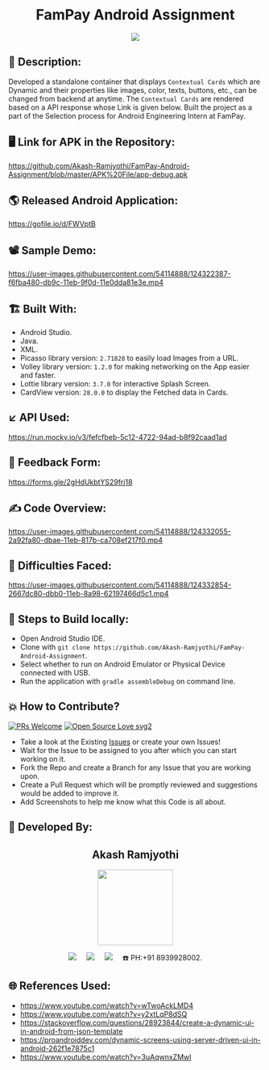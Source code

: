 <h1 align="center">FamPay Android Assignment</h1>

<p align="center">
<img src="https://user-images.githubusercontent.com/54114888/124321900-16460200-db9c-11eb-96da-2c0c35254343.png" >
</p>

## 📜 Description:
Developed a standalone container that displays `Contextual Cards` which are Dynamic and their properties like images, color, texts, buttons, etc., can be changed from backend at anytime. The `Contextual Cards` are rendered based on a API response whose Link is given below. Built the project as a part of the Selection process for Android Engineering Intern at FamPay.

## 🖥️ Link for APK in the Repository:
https://github.com/Akash-Ramjyothi/FamPay-Android-Assignment/blob/master/APK%20File/app-debug.apk

## 🌎 Released Android Application:
https://gofile.io/d/FWVptB

## 📽 Sample Demo:
https://user-images.githubusercontent.com/54114888/124322387-f6fba480-db9c-11eb-9f0d-11e0dda81e3e.mp4

## 🏗 Built With:
- Android Studio.
- Java.
- XML.
- Picasso library version: `2.71828` to easily load Images from a URL.
- Volley library version: `1.2.0` for making networking on the App easier and faster.
- Lottie library version: `3.7.0` for interactive Splash Screen.
- CardView version: `28.0.0` to display the Fetched data in Cards.

## ↙️ API Used:
https://run.mocky.io/v3/fefcfbeb-5c12-4722-94ad-b8f92caad1ad

## 📝 Feedback Form:
https://forms.gle/2gHdUkbtYS29frj18

## ✍️ Code Overview: 
https://user-images.githubusercontent.com/54114888/124332055-2a92fa80-dbae-11eb-817b-ca708ef217f0.mp4

## 🚫 Difficulties Faced:
https://user-images.githubusercontent.com/54114888/124332854-2667dc80-dbb0-11eb-8a98-62197466d5c1.mp4

## 🧪 Steps to Build locally:
- Open Android Studio IDE.
- Clone with `git clone https://github.com/Akash-Ramjyothi/FamPay-Android-Assignment`.
- Select whether to run on Android Emulator or Physical Device connected with USB.
- Run the application with `gradle assembleDebug` on command line.

## 💥 How to Contribute?

[![PRs Welcome](https://img.shields.io/badge/PRs-welcome-brightgreen.svg?style=flat-square)](http://makeapullrequest.com)
[![Open Source Love svg2](https://badges.frapsoft.com/os/v2/open-source.svg?v=103)](https://github.com/ellerbrock/open-source-badges/) 

- Take a look at the Existing [Issues](https://github.com/Akash-Ramjyothi/FamPay-Android-Assignment/issues) or create your own Issues!
- Wait for the Issue to be assigned to you after which you can start working on it.
- Fork the Repo and create a Branch for any Issue that you are working upon.
- Create a Pull Request which will be promptly reviewed and suggestions would be added to improve it.
- Add Screenshots to help me know what this Code is all about.

## 👦 Developed By:
<h2 align="center">Akash Ramjyothi</h2>
<p align="center">
  <a href="https://github.com/Akash-Ramjyothi"><img src="https://avatars.githubusercontent.com/u/54114888?v=4" width=150px height=150px /></a> 
    
<p align="center">
  <a target="_blank"href="https://www.linkedin.com/in/akash-ramjyothi/"><img src="https://img.shields.io/badge/linkedin-%230077B5.svg?&style=for-the-badge&logo=linkedin&logoColor=white" /></a>&nbsp;&nbsp;&nbsp;&nbsp;
  <a href="mailto:akash.ramjyothi@gmail.com?subject=Hello%20Akash,%20From%20Github"><img src="https://img.shields.io/badge/gmail-%23D14836.svg?&style=for-the-badge&logo=gmail&logoColor=white" /></a>&nbsp;&nbsp;&nbsp;&nbsp;
  <a href="https://www.instagram.com/akash.ramjyothi/"><img src="https://img.shields.io/badge/instagram-%23D14836.svg?&style=for-the-badge&logo=instagram&logoColor=pink" /></a>&nbsp;&nbsp;&nbsp;&nbsp;
  ☎️ PH:+91 8939928002.
</p>

## 🌐 References Used:
- https://www.youtube.com/watch?v=wTwoAckLMD4
- https://www.youtube.com/watch?v=y2xtLqP8dSQ
- https://stackoverflow.com/questions/28923844/create-a-dynamic-ui-in-android-from-json-template
- https://proandroiddev.com/dynamic-screens-using-server-driven-ui-in-android-262f1e7875c1
- https://www.youtube.com/watch?v=3uAqwnxZMwI
